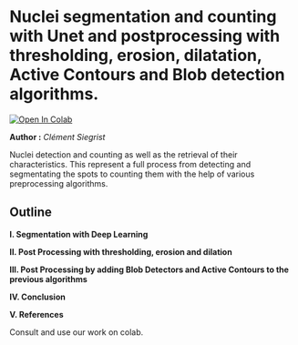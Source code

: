 # Nuclei segmentation and counting with Unet and postprocessing with thresholding, erosion, dilatation, Active Contours and Blob detection algorithms.
[![Open In Colab](https://colab.research.google.com/assets/colab-badge.svg)](https://colab.research.google.com/github/clementsiegrist/spot_detector/blob/main/Last_and_least.ipynb)

**Author :** *Clément Siegrist*

Nuclei detection and counting as well as the retrieval of their characteristics. This represent a full process from detecting and segmentating the spots to counting them with the help of various preprocessing algorithms.

## Outline

**I. Segmentation with Deep Learning**

**II. Post Processing with thresholding, erosion and dilation**

**III. Post Processing by adding Blob Detectors and Active Contours to the previous algorithms**

**IV. Conclusion**

**V. References**

Consult and use our work on colab.

